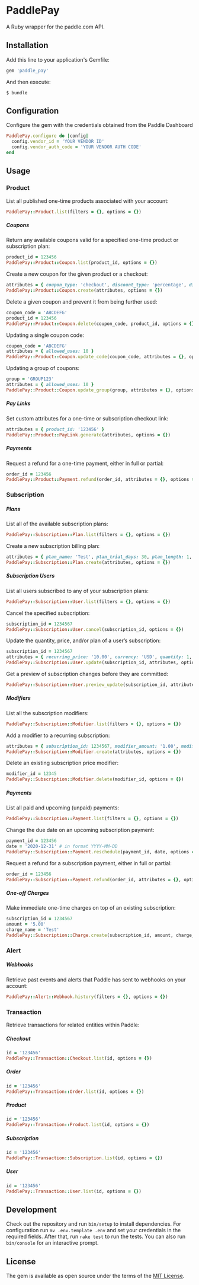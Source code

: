 # PaddlePay

A Ruby wrapper for the paddle.com API.

## Installation

Add this line to your application's Gemfile:

```ruby
gem 'paddle_pay'
```

And then execute:

    $ bundle

## Configuration

Configure the gem with the credentials obtained from the Paddle Dashboard

```ruby
PaddlePay.configure do |config|
  config.vendor_id = 'YOUR VENDOR ID'
  config.vendor_auth_code = 'YOUR VENDOR AUTH CODE'
end
```
## Usage

### Product
List all published one-time products associated with your account:
```ruby
PaddlePay::Product.list(filters = {}, options = {})
```

##### Coupons
Return any available coupons valid for a specified one-time product or subscription plan:
```ruby
product_id = 123456
PaddlePay::Product::Coupon.list(product_id, options = {})
```

Create a new coupon for the given product or a checkout:
```ruby
attributes = { coupon_type: 'checkout', discount_type: 'percentage', discount_amount: '20', allowed_uses: 10 }
PaddlePay::Product::Coupon.create(attributes, options = {})
```

Delete a given coupon and prevent it from being further used:
```ruby
coupon_code = 'ABCDEFG'
product_id = 123456
PaddlePay::Product::Coupon.delete(coupon_code, product_id, options = {})
```

Updating a single coupon code:
```ruby
coupon_code = 'ABCDEFG'
attributes = { allowed_uses: 10 }
PaddlePay::Product::Coupon.update_code(coupon_code, attributes = {}, options = {})
```

Updating a group of coupons:
```ruby
group = 'GROUP123'
attributes = { allowed_uses: 10 }
PaddlePay::Product::Coupon.update_group(group, attributes = {}, options = {})
```

##### Pay Links
Set custom attributes for a one-time or subscription checkout link:
```ruby
attributes = { product_id: '123456' }
PaddlePay::Product::PayLink.generate(attributes, options = {})
```

##### Payments
Request a refund for a one-time payment, either in full or partial:
```ruby
order_id = 123456
PaddlePay::Product::Payment.refund(order_id, attributes = {}, options = {})
```

### Subscription

##### Plans
List all of the available subscription plans:
```ruby
PaddlePay::Subscription::Plan.list(filters = {}, options = {})
```

Create a new subscription billing plan:
```ruby
attributes = { plan_name: 'Test', plan_trial_days: 30, plan_length: 1, plan_type: 'month', main_currency_code: 'USD', recurring_price_usd: '5.00' }
PaddlePay::Subscription::Plan.create(attributes, options = {})
```

##### Subscription Users
List all users subscribed to any of your subscription plans:
```ruby
PaddlePay::Subscription::User.list(filters = {}, options = {})
```

Cancel the specified subscription:
```ruby
subscription_id = 1234567
PaddlePay::Subscription::User.cancel(subscription_id, options = {})
```

Update the quantity, price, and/or plan of a user’s subscription:
```ruby
subscription_id = 1234567
attributes = { recurring_price: '10.00', currency: 'USD', quantity: 1, plan_id: 12345 }
PaddlePay::Subscription::User.update(subscription_id, attributes, options = {})
```

Get a preview of subscription changes before they are committed:
```ruby
PaddlePay::Subscription::User.preview_update(subscription_id, attributes, options = {})
```
##### Modifiers
List all the subscription modifiers:
```ruby
PaddlePay::Subscription::Modifier.list(filters = {}, options = {})
```

Add a modifier to a recurring subscription:
```ruby
attributes = { subscription_id: 1234567, modifier_amount: '1.00', modifier_description: 'Test' }
PaddlePay::Subscription::Modifier.create(attributes, options = {})
```

Delete an existing subscription price modifier:
```ruby
modifier_id = 12345
PaddlePay::Subscription::Modifier.delete(modifier_id, options = {})
```

##### Payments
List all paid and upcoming (unpaid) payments:
```ruby
PaddlePay::Subscription::Payment.list(filters = {}, options = {})
```
Change the due date on an upcoming subscription payment:
```ruby
payment_id = 123456
date = '2020-12-31' # in format YYYY-MM-DD
PaddlePay::Subscription::Payment.reschedule(payment_id, date, options = {})
```

Request a refund for a subscription payment, either in full or partial:
```ruby
order_id = 123456
PaddlePay::Subscription::Payment.refund(order_id, attributes = {}, options = {})
```

##### One-off Charges
Make immediate one-time charges on top of an existing subscription:
```ruby
subscription_id = 1234567
amount = '5.00'
charge_name = 'Test'
PaddlePay::Subscription::Charge.create(subscription_id, amount, charge_name, options = {})
```

### Alert

##### Webhooks
Retrieve past events and alerts that Paddle has sent to webhooks on your account:
```ruby
PaddlePay::Alert::Webhook.history(filters = {}, options = {})
```

### Transaction
Retrieve transactions for related entities within Paddle:
##### Checkout
```ruby
id = '123456'
PaddlePay::Transaction::Checkout.list(id, options = {})
```
##### Order
```ruby
id = '123456'
PaddlePay::Transaction::Order.list(id, options = {})
```
##### Product
```ruby
id = '123456'
PaddlePay::Transaction::Product.list(id, options = {})
```
##### Subscription
```ruby
id = '123456'
PaddlePay::Transaction::Subscription.list(id, options = {})
```
##### User
```ruby
id = '123456'
PaddlePay::Transaction::User.list(id, options = {})
```

## Development

Check out the repository and run `bin/setup` to install dependencies. For configuration run `mv .env.template .env` and set your credentials in the required fields. After that, run `rake test` to run the tests. You can also run `bin/console` for an interactive prompt.

## License

The gem is available as open source under the terms of the [MIT License](http://opensource.org/licenses/MIT).